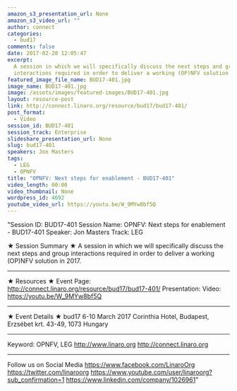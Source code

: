 ```yaml
---
amazon_s3_presentation_url: None
amazon_s3_video_url: ""
author: connect
categories:
  - bud17
comments: false
date: 2017-02-28 12:05:47
excerpt:
  A session in which we will specifically discuss the next steps and group
  interactions required in order to deliver a working (OP)NFV solution in 2017.
featured_image_file_name: BUD17-401.jpg
image_name: BUD17-401.jpg
image: /assets/images/featured-images/BUD17-401.jpg
layout: resource-post
link: http://connect.linaro.org/resource/bud17/bud17-401/
post_format:
  - Video
session_id: BUD17-401
session_track: Enterprise
slideshare_presentation_url: None
slug: bud17-401
speakers: Jon Masters
tags:
  - LEG
  - OPNFV
title: "OPNFV: Next steps for enablement - BUD17-401"
video_length: 00:00
video_thumbnail: None
wordpress_id: 4692
youtube_video_url: https://youtu.be/W_9MYw8bf5Q
---
```


"Session ID: BUD17-401
Session Name: OPNFV: Next steps for enablement - BUD17-401
Speaker: Jon Masters
Track: LEG

★ Session Summary ★
A session in which we will specifically discuss the next steps and group interactions required in order to deliver a working (OP)NFV solution in 2017.

---

★ Resources ★
Event Page: http://connect.linaro.org/resource/bud17/bud17-401/
Presentation:
Video: https://youtu.be/W_9MYw8bf5Q

---

★ Event Details ★
bud17
6-10 March 2017
Corinthia Hotel, Budapest,
Erzsébet krt. 43-49,
1073 Hungary

---

Keyword: OPNFV, LEG
http://www.linaro.org
http://connect.linaro.org

---

Follow us on Social Media
https://www.facebook.com/LinaroOrg
https://twitter.com/linaroorg
https://www.youtube.com/user/linaroorg?sub_confirmation=1
https://www.linkedin.com/company/1026961"
